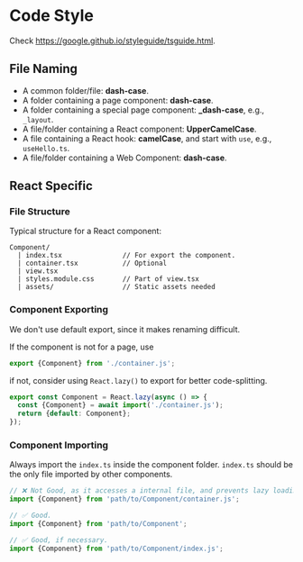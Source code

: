# Code Style

Check https://google.github.io/styleguide/tsguide.html.

## File Naming

- A common folder/file: **dash-case**.
- A folder containing a page component: **dash-case**.
- A folder containing a special page component: **\_dash-case**, e.g., `_layout`.
- A file/folder containing a React component: **UpperCamelCase**.
- A file containing a React hook: **camelCase**, and start with `use`, e.g., `useHello.ts`.
- A file/folder containing a Web Component: **dash-case**.

## React Specific

### File Structure

Typical structure for a React component:

```text
Component/
  | index.tsx               // For export the component.
  | container.tsx           // Optional
  | view.tsx
  | styles.module.css       // Part of view.tsx
  | assets/                 // Static assets needed
```

### Component Exporting

We don't use default export, since it makes renaming difficult.

If the component is not for a page, use

```typescript
export {Component} from './container.js';
```

if not, consider using `React.lazy()` to export for better code-splitting.

```typescript
export const Component = React.lazy(async () => {
  const {Component} = await import('./container.js');
  return {default: Component};
});
```

### Component Importing

Always import the `index.ts` inside the component folder. `index.ts` should be the only file imported by other components.

```typescript
// ❌ Not Good, as it accesses a internal file, and prevents lazy loading.
import {Component} from 'path/to/Component/container.js';

// ✅ Good.
import {Component} from 'path/to/Component';

// ✅ Good, if necessary.
import {Component} from 'path/to/Component/index.js';
```
